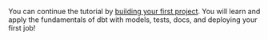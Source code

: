 You can continue the tutorial by [building your first project](/docs/get-started/getting-started/building-your-first-project/build-your-first-models). You will learn and apply the fundamentals of dbt with models, tests, docs, and deploying your first job!
